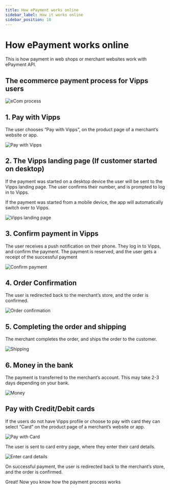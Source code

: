 ```yaml
---
title: How ePayment works online
sidebar_label: How it works online
sidebar_position: 10
---
```


# How ePayment works online

This is how payment in web shops or merchant websites work with ePayment API.

## The ecommerce payment process for Vipps users

![eCom process](../images/vipps-ecom-process-svg.svg)

## 1. Pay with Vipps

The user chooses “Pay with Vipps”, on the product page of a merchant’s website or app.

![Pay with Vipps](../images/vipps-ecom-step1-2.png)

## 2. The Vipps landing page (If customer started on desktop)

If the payment was started on a desktop device the user will be sent to the Vipps landing page.
The user confirms their number, and is prompted to log in to Vipps.

If the payment was started from a mobile device, the app will automatically switch over to Vipps.

![Vipps landing page](../images/vipps-ecom-step2.svg)

## 3. Confirm payment in Vipps

The user receives a push notification on their phone. They log in to Vipps, and confirm the payment.
The payment is reserved, and the user gets a receipt of the successful payment

![Confirm payment](../images/vipps-ecom-confirm2.png)

## 4. Order Confirmation

The user is redirected back to the merchant’s store, and the order is confirmed.

![Order confirmation](../images/vipps-ecom-step4.png)

## 5. Completing the order and shipping

The merchant completes the order, and ships the order to the customer.

![Shipping](../images/vipps-shipping.svg)

## 6. Money in the bank

The payment is transferred to the merchant’s account. This may take 2-3 days depending on your bank.

![Money](../images/vipps-money.svg)

## Pay with Credit/Debit cards

If the users do not have Vipps profile or choose to pay with card they can select “Card” on the product page of a merchant’s website or app.

![Pay with Card](../images/vipps-ecom-pay-by-card-step1.png)

The user is sent to card entry page, where they enter their card details.

![Enter card details](../images/vipps-ecom-pay-by-card-step2.png)

On successful payment, the user is redirected back to the merchant’s store, and the order is confirmed.

Great! Now you know how the payment process works

